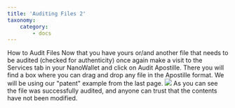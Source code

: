 ```yaml
---
title: 'Auditing Files 2'
taxonomy:
    category:
        - docs
---
```


How to Audit Files
Now that you have yours or/and another file that needs to be audited (checked for authenticity) once again make a visit to the Services tab in your NanoWallet and click on Audit Apostille.
There you will find a box where you can drag and drop any file in the Apostille format. We will be using our "patent" example from the last page. 
![](https://lh3.googleusercontent.com/SXI2UeePA82BGywrOChmyJkpzpgJkBp7P0jK79u6blQ4CtHzYmEMeFPwl8TRCRmmdm0Py87hf3bRX6BOJjVW08EINGLgqrjqz43JQJQ33g83sDpSicE1GY7stI3bQYBVRW52WIeCED91hskhFQmkRPJIBkC9hg70dB3DOo1rzs5RfQRty1nSyHLIqpILN0ODD-Ierpi6uLOaYw6u710_mzUaOG4QvcjOeydUZO3U2Cwf5vF_sFQE8SoR2SKFCCdN-5Df3VCC7JWDIN3yEewPBXMYfz3skOE0x6C_OZw03XFBV4qhdz6YfdhordvizH5BArwv9OZfYHH6-Td798EcpaFgAEzd6pQBoNbe2HkUuJiBm8QyU2pESfhC_-flUwgyesX5vMXT91EWFgAnjbFB3-l3i6edHrjyeCyxN_UPUQPfxIXPPDAmdQ_fwpRgmpNl3P_h5ZVI0XtnUbmykTRi4zGrFbiZNFJfW1N-KT0Z4ndFNGZ5MxsWIfe9h8iOoKsMWZ5Q5NM0ooCrhNJQ1Rl2QeY8mBHTabbTfj3FlOSe366M8CkqUmbw13055SjYiq-IROyut3Sk3PCxJmTUp6rapAiBhr44B21LsxIeDpra5jaPddYxizuP57kD2SETSts9CCLks1Rd-SghAC1mzRVb75EIybGqDx48kmI9rX9Mxw=w1236-h651-no)
As you can see the file was successfully audited, and anyone can trust that the contents have not been modified.
